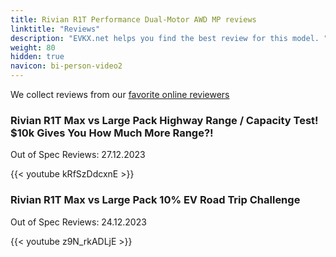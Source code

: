```yaml
---
title: Rivian R1T Performance Dual-Motor AWD MP reviews
linktitle: "Reviews"
description: "EVKX.net helps you find the best review for this model. "
weight: 80
hidden: true
navicon: bi-person-video2
---
```

We collect reviews from our [favorite online reviewers](../../../../guides/evreviewers/)

<div class="container text-center shadow p-2 pe-4 mb-5 bg-body-tertiary rounded border">
<h3>Rivian R1T Max vs Large Pack Highway Range / Capacity Test! $10k Gives You How Much More Range?!</h3>
<p>Out of Spec Reviews: 27.12.2023</p>

{{< youtube kRfSzDdcxnE >}}

</div>
<div class="container text-center shadow p-2 pe-4 mb-5 bg-body-tertiary rounded border">
<h3>Rivian R1T Max vs Large Pack 10% EV Road Trip Challenge</h3>
<p>Out of Spec Reviews: 24.12.2023</p>

{{< youtube z9N_rkADLjE >}}

</div>
